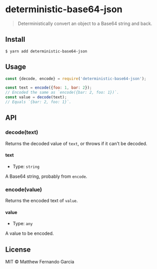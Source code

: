 # deterministic-base64-json

> Deterministically convert an object to a Base64 string and back.

## Install

```
$ yarn add deterministic-base64-json
```

## Usage

```js
const {decode, encode} = require('deterministic-base64-json');

const text = encode({foo: 1, bar: 2});
// Encoded the same as `encode({bar: 2, foo: 1})`.
const value = decode(text);
// Equals `{bar: 2, foo: 1}`.
```

## API

### decode(text)

Returns the decoded value of `text`, or throws if it can't be decoded.

#### text

* Type: `string`

A Base64 string, probably from `encode`.

### encode(value)

Returns the encoded text of `value`.

#### value

* Type: `any`

A value to be encoded.

## License

MIT © Matthew Fernando Garcia
